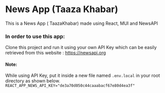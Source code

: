 # News App (Taaza Khabar)

This is a News App ( TaazaKhabar) made using React, MUI and NewsAPI

### In order to use this app:
Clone this project and run it using your own API Key which can be easily retrieved from this website :
https://newsapi.org

#### Note:
While using API Key, put it inside a new file named ```.env.local``` in your root directory as shown below.
```REACT_APP_NEWS_API_KEY="de3a70d050c44caaabacf67e80d4ea3f"```
